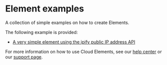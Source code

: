# Element examples
A collection of simple examples on how to create Elements.

The following example is provided:
* [A very simple element using the ipify public IP address API](ipify)

For more information on how to use Cloud Elements, see our [help center](https://docs.cloud-elements.com)
or our [support page](https://support.cloud-elements.com/hc/en-us).
